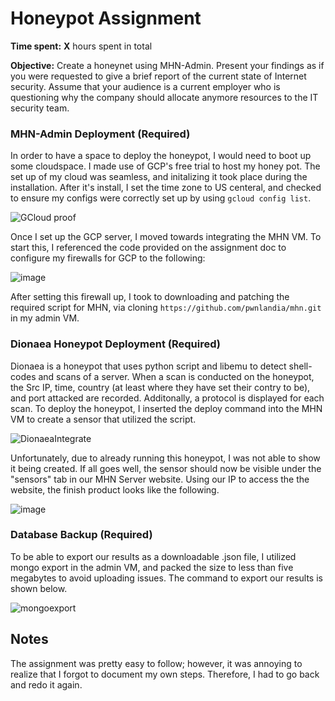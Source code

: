 # Honeypot Assignment

**Time spent:** **X** hours spent in total

**Objective:** Create a honeynet using MHN-Admin. Present your findings as if you were requested to give a brief report of the current state of Internet security. Assume that your audience is a current employer who is questioning why the company should allocate anymore resources to the IT security team.

### MHN-Admin Deployment (Required)

In order to have a space to deploy the honeypot, I would need to boot up some cloudspace. I made use of GCP's free trial to host my honey pot. The set up of my cloud was seamless, and initalizing it took place during the installation. After it's install, I set the time zone to US centeral, and checked to ensure my configs were correctly set up by using `gcloud config list`. 

![GCloud proof](https://user-images.githubusercontent.com/95894083/167200040-f8aa91b6-cee4-46e2-9126-29bd717585c6.gif)

Once I set up the GCP server, I moved towards integrating the MHN VM. To start this, I referenced the code provided on the assignment doc to configure my firewalls for GCP to the following: 

![image](https://user-images.githubusercontent.com/95894083/167202372-d599f8f6-fbbc-4174-9a96-afc0897f1332.png)

After setting this firewall up, I took to downloading and patching the required script for MHN, via cloning `https://github.com/pwnlandia/mhn.git` in my admin VM.

### Dionaea Honeypot Deployment (Required)

Dionaea is a honeypot that uses python script and libemu to detect shell-codes and scans of a server. When a scan is conducted on the honeypot, the Src IP, time, country (at least where they have set their contry to be), and port attacked are recorded. Additonally, a protocol is displayed for each scan. To deploy the honeypot, I inserted the deploy command into the MHN VM to create a sensor that utilized the script. 


![DionaeaIntegrate](https://user-images.githubusercontent.com/95894083/167226325-11b91b19-af8b-4d0f-805d-5213ecd6b799.gif)

Unfortunately, due to already running this honeypot, I was not able to show it being created. If all goes well, the sensor should now be visible under the "sensors" tab in our MHN Server website. Using our IP to access the the website, the finish product looks like the following. 

![image](https://user-images.githubusercontent.com/95894083/167228095-72fd7c79-b747-4db8-8590-048cdc788374.png)

### Database Backup (Required) 

To be able to export our results as a downloadable .json file, I utilized mongo export in the admin VM, and packed the size to less than five megabytes to avoid uploading issues. The command to export our results is shown below. 

![mongoexport](https://user-images.githubusercontent.com/95894083/167230204-ec22f1ed-65ad-426e-b838-93c0be2fb84a.gif)

## Notes

The assignment was pretty easy to follow; however, it was annoying to realize that I forgot to document my own steps. Therefore, I had to go back and redo it again. 
